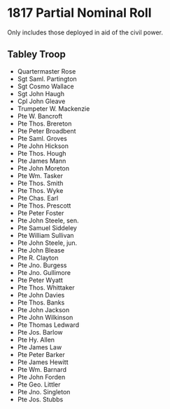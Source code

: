 # 1817 Partial Nominal Roll

Only includes those deployed in aid of the civil power.

## Tabley Troop

* Quartermaster Rose
* Sgt Saml. Partington
* Sgt Cosmo Wallace
* Sgt John Haugh
* Cpl John Gleave
* Trumpeter W. Mackenzie
* Pte W. Bancroft
* Pte Thos. Brereton
* Pte Peter Broadbent
* Pte Saml. Groves
* Pte John Hickson
* Pte Thos. Hough
* Pte James Mann
* Pte John Moreton
* Pte Wm. Tasker
* Pte Thos. Smith
* Pte Thos. Wyke
* Pte Chas. Earl
* Pte Thos. Prescott
* Pte Peter Foster
* Pte John Steele, sen.
* Pte Samuel Siddeley
* Pte William Sullivan
* Pte John Steele, jun.
* Pte John Blease
* Pte R. Clayton
* Pte Jno. Burgess
* Pte Jno. Gullimore
* Pte Peter Wyatt
* Pte Thos. Whittaker
* Pte John Davies
* Pte Thos. Banks
* Pte John Jackson
* Pte John Wilkinson
* Pte Thomas Ledward
* Pte Jos. Barlow
* Pte Hy. Allen
* Pte James Law 
* Pte Peter Barker 
* Pte James Hewitt
* Pte Wm. Barnard
* Pte John Forden
* Pte Geo. Littler
* Pte Jno. Singleton
* Pte Jos. Stubbs



